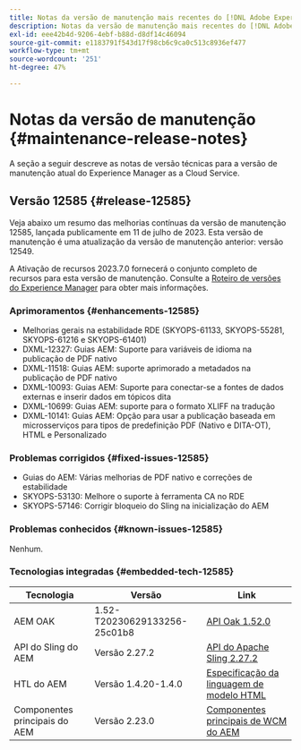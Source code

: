 ```yaml
---
title: Notas da versão de manutenção mais recentes do [!DNL Adobe Experience Manager] as a Cloud Service.
description: Notas da versão de manutenção mais recentes do [!DNL Adobe Experience Manager] as a Cloud Service.
exl-id: eee42b4d-9206-4ebf-b88d-d8df14c46094
source-git-commit: e1183791f543d17f98cb6c9ca0c513c8936ef477
workflow-type: tm+mt
source-wordcount: '251'
ht-degree: 47%

---
```


# Notas da versão de manutenção {#maintenance-release-notes}

A seção a seguir descreve as notas de versão técnicas para a versão de manutenção atual do Experience Manager as a Cloud Service.

## Versão 12585 {#release-12585}

Veja abaixo um resumo das melhorias contínuas da versão de manutenção 12585, lançada publicamente em 11 de julho de 2023. Esta versão de manutenção é uma atualização da versão de manutenção anterior: versão 12549.

A Ativação de recursos 2023.7.0 fornecerá o conjunto completo de recursos para esta versão de manutenção. Consulte a [Roteiro de versões do Experience Manager](https://experienceleague.adobe.com/docs/experience-manager-release-information/aem-release-updates/update-releases-roadmap.html?lang=pt-BR) para obter mais informações.

### Aprimoramentos {#enhancements-12585}

- Melhorias gerais na estabilidade RDE (SKYOPS-61133, SKYOPS-55281, SKYOPS-61216 e SKYOPS-61401)
- DXML-12327: Guias AEM: Suporte para variáveis de idioma na publicação de PDF nativo
- DXML-11518: Guias AEM: suporte aprimorado a metadados na publicação de PDF nativo
- DXML-10093: Guias AEM: Suporte para conectar-se a fontes de dados externas e inserir dados em tópicos dita
- DXML-10699: Guias AEM: suporte para o formato XLIFF na tradução
- DXML-10141: Guias AEM: Opção para usar a publicação baseada em microsserviços para tipos de predefinição PDF (Nativo e DITA-OT), HTML e Personalizado

### Problemas corrigidos {#fixed-issues-12585}

- Guias do AEM: Várias melhorias de PDF nativo e correções de estabilidade
- SKYOPS-53130: Melhore o suporte à ferramenta CA no RDE
- SKYOPS-57146: Corrigir bloqueio do Sling na inicialização do AEM

### Problemas conhecidos {#known-issues-12585}

Nenhum.

### Tecnologias integradas {#embedded-tech-12585}

| Tecnologia | Versão | Link |
|---|---|---|
| AEM OAK | 1.52-T20230629133256-25c01b8 | [API Oak 1.52.0](https://www.javadoc.io/doc/org.apache.jackrabbit/oak-api/1.52.0/index.html) |
| API do Sling do AEM | Versão 2.27.2 | [API do Apache Sling 2.27.2](https://www.javadoc.io/doc/org.apache.sling/org.apache.sling.api/latest/index.html) |
| HTL do AEM | Versão 1.4.20-1.4.0 | [Especificação da linguagem de modelo HTML](https://github.com/adobe/htl-spec) |
| Componentes principais do AEM | Versão 2.23.0 | [Componentes principais de WCM do AEM](https://github.com/adobe/aem-core-wcm-components) |
